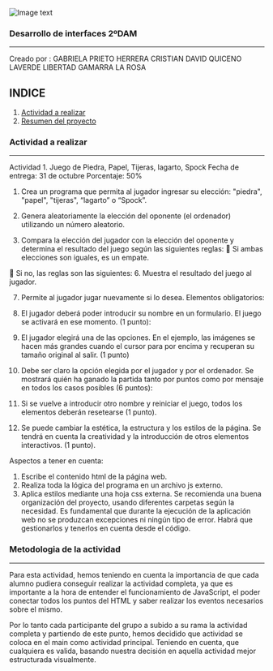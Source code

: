 
![Image text]("https://foto.askix.com/upload/c/18/c18a01c81a03381385172bb6babcd556.jpg")


### Desarrollo de interfaces 2ºDAM
*** 

Creado por :
GABRIELA PRIETO HERRERA
CRISTIAN DAVID QUICENO LAVERDE
LIBERTAD GAMARRA LA ROSA

## INDICE
1. [Actividad a realizar](#general-info)
2. [Resumen del proyecto](#technologies)

### Actividad a realizar
***
Actividad 1. Juego de Piedra, Papel, Tijeras, lagarto, Spock
Fecha de entrega: 31 de octubre
Porcentaje: 50%

1. Crea un programa que permita al jugador ingresar su elección: "piedra",
"papel", "tijeras", “lagarto” o “Spock”.

3. Genera aleatoriamente la elección del oponente (el ordenador) utilizando
un número aleatorio.

4. Compara la elección del jugador con la elección del oponente y determina
el resultado del juego según las siguientes reglas:
 Si ambas elecciones son iguales, es un empate.

 Si no, las reglas son las siguientes:
6. Muestra el resultado del juego al jugador.

7. Permite al jugador jugar nuevamente si lo desea.
Elementos obligatorios:

1. El jugador deberá poder introducir su nombre en un formulario. El juego se
activará en ese momento. (1 punto):

3. El jugador elegirá una de las opciones. En el ejemplo, las imágenes se
hacen más grandes cuando el cursor para por encima y recuperan su
tamaño original al salir. (1 punto)

5. Debe ser claro la opción elegida por el jugador y por el ordenador. Se
mostrará quién ha ganado la partida tanto por puntos como por mensaje en
todos los casos posibles (6 puntos):

7. Si se vuelve a introducir otro nombre y reiniciar el juego, todos los
elementos deberán resetearse (1 punto).

9. Se puede cambiar la estética, la estructura y los estilos de la página. Se
tendrá en cuenta la creatividad y la introducción de otros elementos
interactivos. (1 punto).

Aspectos a tener en cuenta:
1. Escribe el contenido html de la página web.
2. Realiza toda la lógica del programa en un archivo js externo.
3. Aplica estilos mediante una hoja css externa.
Se recomienda una buena organización del proyecto, usando diferentes
carpetas según la necesidad.
Es fundamental que durante la ejecución de la aplicación web no se produzcan
excepciones ni ningún tipo de error. Habrá que gestionarlos y tenerlos en
cuenta desde el código.

### Metodologia de la actividad
***
Para esta actividad, hemos teniendo en cuenta la importancia de que cada alumno pudiera conseguir realizar la actividad completa, ya que es importante a la hora de entender el funcionamiento de JavaScript, el poder conectar todos los puntos del HTML y saber realizar los eventos necesarios sobre el mismo. 

Por lo tanto cada participante del grupo a subido a su rama la actividad completa y partiendo de este punto, hemos decidido que actividad se coloca en el main como actividad principal. Teniendo en cuenta, que cualquiera es valida, basando nuestra decisión en aquella actividad mejor estructurada visualmente.


